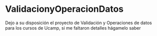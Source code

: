 # ValidacionyOperacionDatos
Dejo a su disposición el proyecto de Validación y Operaciones de datos para los cursos de Ucamp, si me faltaron detalles hágamelo saber

